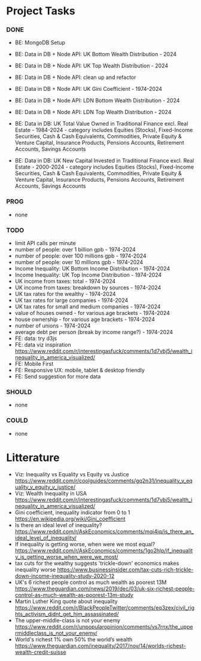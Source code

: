 # Project Tasks

### DONE

- BE: MongoDB Setup
- BE: Data in DB + Node API: UK Bottom Wealth Distribution - 2024
- BE: Data in DB + Node API: UK Top Wealth Distribution - 2024

- BE: Data in DB + Node API: clean up and refactor
- BE: Data in DB + Node API: UK Gini Coefficient - 1974-2024
- BE: Data in DB + Node API: LDN Bottom Wealth Distribution - 2024
- BE: Data in DB + Node API: LDN Top Wealth Distribution - 2024
- BE: Data in DB: UK Total Value Owned in Traditional Finance excl. Real Estate - 1984-2024 - category includes Equities (Stocks), Fixed-Income Securities, Cash & Cash Equivalents, Commodities, Private Equity & Venture Capital, Insurance Products, Pensions Accounts, Retirement Accounts, Savings Accounts
- BE: Data in DB: UK New Capital Invested in Traditional Finance excl. Real Estate - 2000-2024 - category includes Equities (Stocks), Fixed-Income Securities, Cash & Cash Equivalents, Commodities, Private Equity & Venture Capital, Insurance Products, Pensions Accounts, Retirement Accounts, Savings Accounts

### PROG

- none

### TODO

- limit API calls per minute
- number of people: over 1 billion gpb - 1974-2024
- number of people: over 100 millions gpb - 1974-2024
- number of people: over 10 millions gpb - 1974-2024
- Income Inequality: UK Bottom Income Distribution - 1974-2024
- Income Inequality: UK Top Income Distribution - 1974-2024
- UK income from taxes: total - 1974-2024
- UK income from taxes: breakdown by sources - 1974-2024
- UK tax rates for the wealthy - 1974-2024
- UK tax rates for large companies - 1974-2024
- UK tax rates for small and medium companies - 1974-2024
- value of houses owned - for various age brackets - 1974-2024
- house ownership - for various age brackets - 1974-2024
- number of unions - 1974-2024
- average debt per person (break by income range?) - 1974-2024
- FE: data: try d3js
- FE: data viz inspiration https://www.reddit.com/r/interestingasfuck/comments/1d7vbj5/wealth_inequality_in_america_visualized/
- FE: Mobile First
- FE: Responsive UX: mobile, tablet & desktop friendly
- FE: Send suggestion for more data

### SHOULD

- none

### COULD

- none

# Litterature

- Viz: Inequality vs Equality vs Equity vs Justice https://www.reddit.com/r/coolguides/comments/gq2n31/inequality_v_equality_v_equity_v_justice/
- Viz: Wealth Inequality in USA https://www.reddit.com/r/interestingasfuck/comments/1d7vbj5/wealth_inequality_in_america_visualized/
- Gini coefficient, inequality indicator from 0 to 1 https://en.wikipedia.org/wiki/Gini_coefficient
- Is there an ideal level of inequality? https://www.reddit.com/r/AskEconomics/comments/mqi4iq/is_there_an_ideal_level_of_inequality/
- If inequality is getting worse, when were we most equal? https://www.reddit.com/r/AskEconomics/comments/1go2hlp/if_inequality_is_getting_worse_when_were_we_most/
- tax cuts for the wealthy suggests 'trickle-down' economics makes inequality worse https://www.businessinsider.com/tax-cuts-rich-trickle-down-income-inequality-study-2020-12
- UK's 6 richest people control as much wealth as poorest 13M https://www.theguardian.com/news/2019/dec/03/uk-six-richest-people-control-as-much-wealth-as-poorest-13m-study
- Martin Luther King quote about inequality https://www.reddit.com/r/BlackPeopleTwitter/comments/eq3zex/civil_rights_activism_didnt_get_him_assassinated/
- The upper-middle-class is not your enemy https://www.reddit.com/r/unpopularopinion/comments/vs7rnx/the_uppermiddleclass_is_not_your_enemy/
- World's richest 1% own 50% the world’s wealth https://www.theguardian.com/inequality/2017/nov/14/worlds-richest-wealth-credit-suisse
